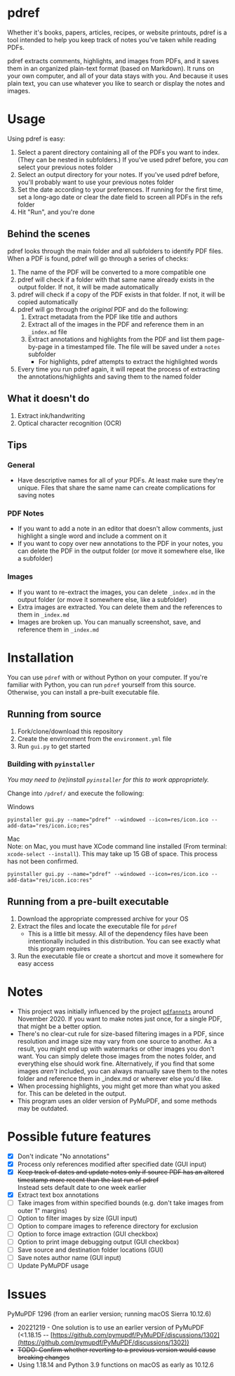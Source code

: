# pdref

Whether it's books, papers, articles, recipes, or website printouts, pdref is a tool intended to help you keep track of notes you've taken while reading PDFs.

pdref extracts comments, highlights, and images from PDFs, and it saves them in an organized plain-text format (based on Markdown). It runs on your own computer, and all of your data stays with you. And because it uses plain text, you can use whatever you like to search or display the notes and images.

# Usage

Using pdref is easy:

1. Select a parent directory containing all of the PDFs you want to index. (They can be nested in subfolders.) If you've used pdref before, you _can_ select your previous notes folder
1. Select an output directory for your notes. If you've used pdref before, you'll probably want to use your previous notes folder
1. Set the date according to your preferences. If running for the first time, set a long-ago date or clear the date field to screen all PDFs in the refs folder
1. Hit "Run", and you're done

## Behind the scenes

pdref looks through the main folder and all subfolders to identify PDF files. When a PDF is found, pdref will go through a series of checks:
1. The name of the PDF will be converted to a more compatible one
1. pdref will check if a folder with that same name already exists in the output folder. If not, it will be made automatically
1. pdref will check if a copy of the PDF exists in that folder. If not, it will be copied automatically
1. pdref will go through the _original_ PDF and do the following:
    1. Extract metadata from the PDF like title and authors
    1. Extract all of the images in the PDF and reference them in an `_index.md` file
    1. Extract annotations and highlights from the PDF and list them page-by-page in a timestamped file. The file will be saved under a `notes` subfolder
        - For highlights, pdref attempts to extract the highlighted words
1. Every time you run pdref again, it will repeat the process of extracting the annotations/highlights and saving them to the named folder

## What it doesn't do

1. Extract ink/handwriting
1. Optical character recognition (OCR)


## Tips

### General
- Have descriptive names for all of your PDFs. At least make sure they're unique. Files that share the same name can create complications for saving notes

### PDF Notes
- If you want to add a note in an editor that doesn't allow comments, just highlight a single word and include a comment on it
- If you want to copy over new annotations to the PDF in your notes, you can delete the PDF in the output folder (or move it somewhere else, like a subfolder)

### Images
- If you want to re-extract the images, you can delete `_index.md` in the output folder (or move it somewhere else, like a subfolder)
- Extra images are extracted. You can delete them and the references to them in `_index.md`
- Images are broken up. You can manually screenshot, save, and reference them in `_index.md`

# Installation

You can use `pdref` with or without Python on your computer. If you're familiar with Python, you can run `pdref` yourself from this source. Otherwise, you can install a pre-built executable file.

## Running from source
1. Fork/clone/download this repository
1. Create the environment from the `environment.yml` file
1. Run `gui.py` to get started

### Building with `pyinstaller`
_You may need to (re)install `pyinstaller` for this to work appropriately._

Change into `/pdref/` and execute the following:

Windows
```
pyinstaller gui.py --name="pdref" --windowed --icon=res/icon.ico --add-data="res/icon.ico;res"
```

Mac  
Note: on Mac, you must have XCode command line installed (From terminal: `xcode-select --install`). This may take up 15 GB of space. This process has not been confirmed.
```
pyinstaller gui.py --name="pdref" --windowed --icon=res/icon.ico --add-data="res/icon.ico:res"
```

## Running from a pre-built executable

1. Download the appropriate compressed archive for your OS
1. Extract the files and locate the executable file for `pdref`
    - This is a little bit messy. All of the dependency files have been intentionally included in this distribution. You can see exactly what this program requires
1. Run the executable file or create a shortcut and move it somewhere for easy access



# Notes

- This project was initially influenced by the project [`pdfannots`](https://github.com/0xabu/pdfannots) around November 2020. If you want to make notes just once, for a single PDF, that might be a better option.
- There's no clear-cut rule for size-based filtering images in a PDF, since resolution and image size may vary from one source to another. As a result, you might end up with watermarks or other images you don't want. You can simply delete those images from the notes folder, and everything else should work fine. Alternatively, if you find that some images _aren't_ included, you can always manually save them to the notes folder and reference them in _index.md or wherever else you'd like.
- When processing highlights, you might get more than what you asked for. This can be deleted in the output.
- This program uses an older version of PyMuPDF, and some methods may be outdated.

# Possible future features

- [x] Don't indicate "No annotations"
- [x] Process only references modified after specified date (GUI input)
- [x] ~~Keep track of dates and update notes only if source PDF has an altered timestamp more recent than the last run of pdref~~  
    Instead sets default date to one week earlier
- [x] Extract text box annotations
- [ ] Take images from within specified bounds (e.g. don't take images from outer 1" margins)
- [ ] Option to filter images by size (GUI input)
- [ ] Option to compare images to reference directory for exclusion
- [ ] Option to force image extraction (GUI checkbox)
- [ ] Option to print image debugging output (GUI checkbox)
- [ ] Save source and destination folder locations (GUI)
- [ ] Save notes author name (GUI input)
- [ ] Update PyMuPDF usage

# Issues
PyMuPDF 1296 (from an earlier version; running macOS Sierra 10.12.6)
  - 20221219 - One solution is to use an earlier version of PyMuPDF (<1.18.15 -- [https://github.com/pymupdf/PyMuPDF/discussions/1302](https://github.com/pymupdf/PyMuPDF/discussions/1302))
  - ~~TODO: Confirm whether reverting to a previous version would cause breaking changes~~
  - Using 1.18.14 and Python 3.9 functions on macOS as early as 10.12.6